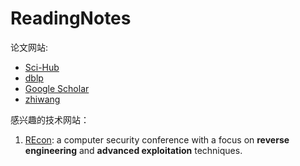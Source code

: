 # ReadingNotes

论文网站: 

- [Sci-Hub](https://tool.yovisun.com/scihub/)
- [dblp](https://dblp.uni-trier.de/)
- [Google Scholar](https://scholar.google.com/)
- [zhiwang](https://www.cnki.net/?autoLogin=0)

感兴趣的技术网站：

1. [REcon](https://www.recon.cx/): a computer security conference with a focus on **reverse engineering** and **advanced exploitation** techniques.

